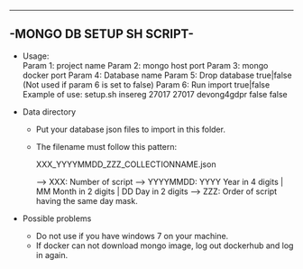 --------------------------
-MONGO DB SETUP SH SCRIPT-
--------------------------

+ Usage:	
	Param 1: project name 
	Param 2: mongo host port 
	Param 3: mongo docker port 
	Param 4: Database name 
	Param 5: Drop database true|false (Not used if param 6 is set to false)
	Param 6: Run import true|false 
    Example of use: setup.sh insereg 27017 27017 devong4gdpr false false


+ Data directory
	- Put your database json files to import in this folder.
	- The filename must follow this pattern:
		
		XXX_YYYYMMDD_ZZZ_COLLECTIONNAME.json


		--> XXX: Number of script
		--> YYYYMMDD: YYYY Year in 4 digits | MM Month in 2 digits | DD Day in 2 digits
		--> ZZZ: Order of script having the same day mask.


+ Possible problems
	- Do not use if you have windows 7 on your machine.
	- If docker can not download mongo image, log out dockerhub and log in again.	


